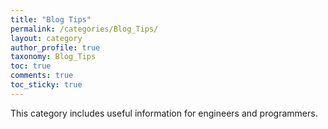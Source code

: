 ```yaml
---
title: "Blog Tips"
permalink: /categories/Blog_Tips/
layout: category
author_profile: true
taxonomy: Blog_Tips
toc: true
comments: true
toc_sticky: true
---
```


This category includes useful information for engineers and programmers.